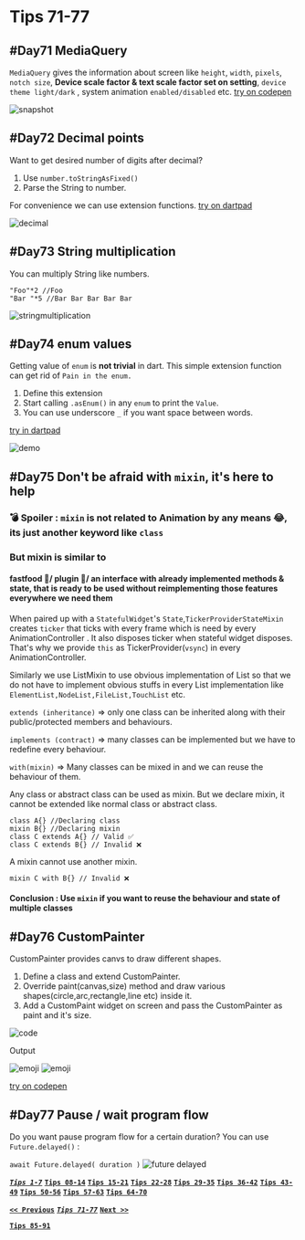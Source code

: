 # Tips 71-77

## #Day71 MediaQuery

`MediaQuery` gives the information about screen like `height`, `width`, `pixels`, `notch size`, **Device scale factor & text scale factor set on setting**, `device theme light/dark` , system animation `enabled/disabled` etc.
[try on codepen](https://codepen.io/erluxman/pen/xxZEZGG)

![snapshot](assets/71mediaquery.png)

## #Day72 Decimal points

Want to get desired number of digits after decimal?

1. Use `number.toStringAsFixed()`  
2. Parse the String to number.

For convenience we can use extension functions.
[try on dartpad](https://dartpad.dartlang.org/3bdfd6923d1e8788ed81eaae9e77655f)

![decimal](assets/72decimal.png)

## #Day73 String multiplication

You can multiply String like numbers.

    "Foo"*2 //Foo
    "Bar "*5 //Bar Bar Bar Bar Bar

![stringmultiplication](assets/73stringmultiplication.png)

## #Day74 enum values

Getting value of `enum` is **not trivial** in dart. This simple extension function can get rid of `Pain in the enum.`

1. Define this extension
2. Start calling `.asEnum()` in any `enum` to print the `Value`.
3. You can use underscore `_` if you want space between words.

[try in dartpad](https://dartpad.dartlang.org/f8233e822afa073a90018c3bf8a9e271)

![demo](assets/74enum.png)

## #Day75 Don't be afraid with `mixin`, it's here to help

### 💣 Spoiler : `mixin` is not related to Animation by any means 😂, its just another keyword like `class`

### But mixin is similar to

#### **fastfood 🍔/ plugin 🧩/ an interface with already implemented methods & state, that is ready to be used without reimplementing those features everywhere we need them**

When paired up with a `StatefulWidget`'s `State`,`TickerProviderStateMixin` creates `ticker` that ticks with every frame which is need by every AnimationController . It also disposes ticker when stateful widget disposes. That's why we provide `this` as TickerProvider(`vsync`) in every AnimationController.

Similarly we use ListMixin to use obvious implementation of List so that we do not have to implement obvious stuffs in every List implementation like `ElementList,NodeList,FileList,TouchList` etc.

`extends (inheritance)` => only one class can be inherited along with their public/protected members and behaviours.

`implements (contract)` => many classes can be implemented but we have to redefine every behaviour.

`with(mixin)` => Many classes can be mixed in and we can reuse the behaviour of them.

Any class or abstract class can be used as mixin. But we declare mixin, it cannot be extended like normal class or abstract class.

    class A{} //Declaring class
    mixin B{} //Declaring mixin
    class C extends A{} // Valid ✅
    class C extends B{} // Invalid ❌

A mixin cannot use another mixin.

    mixin C with B{} // Invalid ❌

#### Conclusion : Use `mixin` if you want to reuse the behaviour and state of multiple classes

## #Day76 CustomPainter

CustomPainter provides canvs to draw different shapes.

1. Define a class and extend CustomPainter.
2. Override paint(canvas,size) method and draw various shapes(circle,arc,rectangle,line etc) inside it.
3. Add a CustomPaint widget  on screen and pass the CustomPainter as paint and it's size.

![code ](assets/76paints.png)

Output

![emoji ](assets/76emoji.png)
![emoji ](assets/76emojis.png)

[try on codepen](https://codepen.io/erluxman/pen/YzwZpba)

## #Day77 Pause / wait program flow

Do you want pause program flow for a certain duration? You can use `Future.delayed()` :

`await Future.delayed( duration )`
![future delayed](assets/77future.delayed.gif)

[___`Tips 1-7`___](README.md)
[__`Tips 08-14`__](week02.md)
[__`Tips 15-21`__](week03.md)
[__`Tips 22-28`__](week04.md)
[__`Tips 29-35`__](week05.md)
[__`Tips 36-42`__](week06.md)
[__`Tips 43-49`__](week07.md)
[__`Tips 50-56`__](week08.md)
[__`Tips 57-63`__](week09.md)
[__`Tips 64-70`__](week10.md)

[__`<< Previous`__](week10.md)
[___`Tips 71-77`___](week11.md)
[__`Next >>`__](week12.md)

[__`Tips 85-91`__](week13.md)
